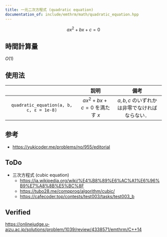 ```yaml
---
title: 一元二次方程式 (quadratic equation)
documentation_of: include/emthrm/math/quadratic_equation.hpp
---
```


$$
  ax^2 + bx + c = 0
$$


## 時間計算量

$O(1)$


## 使用法

||説明|備考|
|:--:|:--:|:--:|
|`quadratic_equation(a, b, c, ε = 1e-8)`|$ax^2 + bx + c = 0$ を満たす $x$|$a, b, c$ のいずれかは非零でなければならない．|


## 参考

- https://yukicoder.me/problems/no/955/editorial


## ToDo

- 三次方程式 (cubic equation)
  - https://ja.wikipedia.org/wiki/%E4%B8%89%E6%AC%A1%E6%96%B9%E7%A8%8B%E5%BC%8F
  - https://tubo28.me/compprog/algorithm/cubic/
  - https://cafecoder.top/contests/test003/tasks/test003_b


## Verified

https://onlinejudge.u-aizu.ac.jp/solutions/problem/1039/review/4338571/emthrm/C++14
